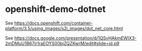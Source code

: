 # openshift-demo-dotnet

See https://docs.openshift.com/container-platform/3.5/using_images/s2i_images/dot_net_core.html 

See https://docs.google.com/presentation/d/1QSvHAkmEWIX3-2mDMuU1B67ir1raEOYS00bjZQZKwrM/edit#slide=id.p9